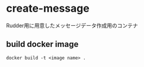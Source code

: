 # create-message

Rudder用に用意したメッセージデータ作成用のコンテナ

## build docker image

```shell
docker build -t <image name> .
```
